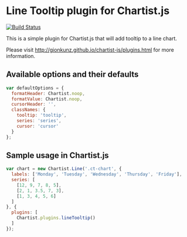 # Line Tooltip plugin for Chartist.js

[![Build Status](https://travis-ci.org/zubenkoivan/chartist-plugin-tooltip.svg?branch=master)](https://travis-ci.org/zubenkoivan/chartist-plugin-tooltip)

This is a simple plugin for Chartist.js that will add tooltip to a line chart.

Please visit http://gionkunz.github.io/chartist-js/plugins.html for more information.

## Available options and their defaults

```javascript
var defaultOptions = {
  formatHeader: Chartist.noop,
  formatValue: Chartist.noop,
  cursorHeader: '',
  classNames: {
    tooltip: 'tooltip',
    series: 'series',
    cursor: 'cursor'
  }
};
```

## Sample usage in Chartist.js

```javascript
var chart = new Chartist.Line('.ct-chart', {
  labels: ['Monday', 'Tuesday', 'Wednesday', 'Thursday', 'Friday'],
  series: [
    [12, 9, 7, 8, 5],
    [2, 1, 3.5, 7, 3],
    [1, 3, 4, 5, 6]
  ]
}, {
  plugins: [
    Chartist.plugins.lineTooltip()
  ]
});
```

